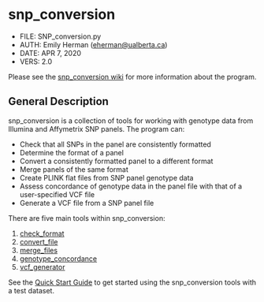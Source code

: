 # snp_conversion

- FILE: SNP_conversion.py
- AUTH: Emily Herman (eherman@ualberta.ca)
- DATE: APR 7, 2020
- VERS: 2.0

Please see the [snp_conversion wiki](https://github.com/stothard-group/snp_conversion/wiki) for more information about the program.

## General Description

snp_conversion is a collection of tools for working with genotype data from Illumina and Affymetrix SNP panels. The program can:
* Check that all SNPs in the panel are consistently formatted
* Determine the format of a panel
* Convert a consistently formatted panel to a different format
* Merge panels of the same format
* Create PLINK flat files from SNP panel genotype data
* Assess concordance of genotype data in the panel file with that of a user-specified VCF file
* Generate a VCF file from a SNP panel file

There are five main tools within snp_conversion:
1. [check_format](https://github.com/stothard-group/snp_conversion/wiki/Format-Checking)
2. [convert_file](https://github.com/stothard-group/snp_conversion/wiki/File-Conversion)
3. [merge_files](https://github.com/stothard-group/snp_conversion/wiki/Merge-Files)
4. [genotype_concordance](https://github.com/stothard-group/snp_conversion/wiki/Genotype-Concordance)
5. [vcf_generator](https://github.com/stothard-group/snp_conversion/wiki/VCF-Generator)

See the [Quick Start Guide](https://github.com/stothard-group/snp_conversion/wiki/Quick-Start) to get started using the snp_conversion tools with a test dataset.

